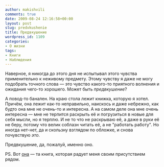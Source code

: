 ```yaml
---
author: makishvili
comments: true
date: 2009-08-24 12:16:58+00:00
layout: post
slug: predvkushenie
title: Предвкушение
wordpress_id: 1109
categories:
- О жизни
tags:
- Книги
- Наблюдения
---
```


Наверное, я никогда до этого дня не испытывал этого чувства применительно к неживому предмету. Этому чувству я даже не могу подобрать точного слова — это чувство какого-то приятного волнения и ожидания чего-то хорошего. Может быть _предвкушение_?

А повод-то банален. На краю стола лежит книжка, которую я хотел. Причём, она лежит как-то неправильно, наискось и даже небрежно, как будто она мне не очень-то и интересна. А на самом деле она мне очень интересна — мне не терпится раскрыть её и погрузиться в новые для себя мысли, но я терплю. И не то что не раскрываю её, а даже в руки её не беру, потому что  велик соблазн читать её, а не "работать работу". Но иногда нет-нет, да и скользну взглядом по обложке, и снова почувствую _это_.

Предвкушение, да, пожалуй, именно оно.

PS. Вот [она](http://market.yandex.ru/model.xml?modelid=4538971&hid=90886&clid=532) — та книга, которая радует меня своим присутствием рядом.
